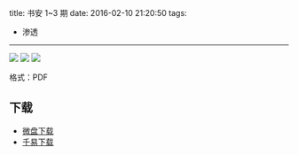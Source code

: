 title: 书安 1~3 期
date: 2016-02-10 21:20:50
tags:
  - 渗透
---

![](http://ww3.sinaimg.cn/large/841aea59jw1f0uk2g43gbj20c80gojt7.jpg) ![](http://ww2.sinaimg.cn/large/841aea59jw1f0uk2itcpkj20c80goju4.jpg) ![](http://ww2.sinaimg.cn/large/841aea59jw1f0uk2n3dgkj20c80goju8.jpg)

格式：PDF

## 下载 ##

+ [微盘下载](http://vdisk.weibo.com/s/aADaW4YRFdAH1)
+ [千易下载](http://1000eb.com/1itkg)